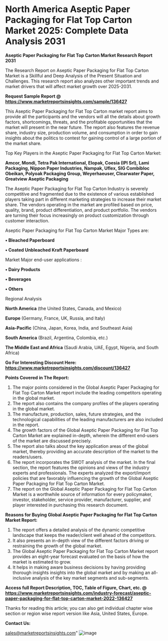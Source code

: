 # North America Aseptic Paper Packaging for Flat Top Carton Market 2025: Complete Data Analysis 2031

<strong>Aseptic Paper Packaging for Flat Top Carton Market Research Report 2031</strong>

The Research Report on Aseptic Paper Packaging for Flat Top Carton Market is a Skillful and Deep Analysis of the Present Situation and Challenges. This research report also analyzes other important trends and market drivers that will affect market growth over 2025-2031.

<strong>Request Sample Report @ <a href=https://www.marketreportsinsights.com/sample/136427>https://www.marketreportsinsights.com/sample/136427</a></strong>

This Aseptic Paper Packaging for Flat Top Carton market report aims to provide all the participants and the vendors will all the details about growth factors, shortcomings, threats, and the profitable opportunities that the market will present in the near future. The report also features the revenue share, industry size, production volume, and consumption in order to gain insights about the politics to contest for gaining control of a large portion of the market share.

Top Key Players in the Aseptic Paper Packaging for Flat Top Carton Market:

<strong>Amcor, Mondi, Tetra Pak International, Elopak, Coesia (IPI Srl), Lami Packaging, Nippon Paper Industries, Nampak, Uflex, SIG Combibloc Obeikan, Polyoak Packaging Group, Weyerhaeuser, Clearwater Paper, Greatview Aseptic Packaging</strong>

The Aseptic Paper Packaging for Flat Top Carton Industry is severely competitive and fragmented due to the existence of various established players taking part in different marketing strategies to increase their market share. The vendors operating in the market are profiled based on price, quality, brand, product differentiation, and product portfolio. The vendors are turning their focus increasingly on product customization through customer interaction.

Aseptic Paper Packaging for Flat Top Carton Market Major Types are:

<strong>• Bleached Paperboard

• Coated Unbleached Kraft Paperboard</strong>

Market Major end-user applications :

<strong>• Dairy Products

• Beverages

• Others</strong>

Regional Analysis

</u><strong><b>North America</b></strong> (the United States, Canada, and Mexico)

<strong><b>Europe </b></strong>(Germany, France, UK, Russia, and Italy)

<strong><b>Asia-Pacific</b></strong> (China, Japan, Korea, India, and Southeast Asia)

<strong><b>South America</b></strong> (Brazil, Argentina, Colombia, etc.)

<strong><b>The Middle East and Africa</b></strong> (Saudi Arabia, UAE, Egypt, Nigeria, and South Africa)

<strong>Go For Interesting Discount Here: <a href=https://www.marketreportsinsights.com/discount/136427>https://www.marketreportsinsights.com/discount/136427</a></strong>

<strong>Points Covered in The Report:</strong>
<ol>
  <li>The major points considered in the Global Aseptic Paper Packaging for Flat Top Carton Market report include the leading competitors operating in the global market.</li>
  <li>The report also contains the company profiles of the players operating in the global market.</li>
  <li>The manufacture, production, sales, future strategies, and the technological capabilities of the leading manufacturers are also included in the report.</li>
  <li>The growth factors of the Global Aseptic Paper Packaging for Flat Top Carton Market are explained in-depth, wherein the different end-users of the market are discussed precisely.</li>
  <li>The report also talks about the key application areas of the global market, thereby providing an accurate description of the market to the readers/users.</li>
  <li>The report incorporates the SWOT analysis of the market. In the final section, the report features the opinions and views of the industry experts and professionals. The experts analyzed the export/import policies that are favorably influencing the growth of the Global Aseptic Paper Packaging for Flat Top Carton Market.</li>
  <li>The report on the Global Aseptic Paper Packaging for Flat Top Carton Market is a worthwhile source of information for every policymaker, investor, stakeholder, service provider, manufacturer, supplier, and player interested in purchasing this research document.</li>
</ol>
<strong>Reasons for Buying Global Aseptic Paper Packaging for Flat Top Carton Market Report:</strong>

<ol>
  <li>The report offers a detailed analysis of the dynamic competitive landscape that keeps the reader/client well ahead of the competitors.</li>
  <li>It also presents an in-depth view of the different factors driving or restraining the growth of the global market.</li>
  <li>The Global Aseptic Paper Packaging for Flat Top Carton Market report provides an eight-year forecast evaluated on the basis of how the market is estimated to grow.</li>
  <li>It helps in making aware business decisions by having providing thorough insights insights into the global market and by making an all-inclusive analysis of the key market segments and sub-segments.</li>
</ol>
<strong>Access full Report Description, TOC, Table of Figure, Chart, etc. @ <a href=https://www.marketreportsinsights.com/industry-forecast/aseptic-paper-packaging-for-flat-top-carton-market-2022-136427>https://www.marketreportsinsights.com/industry-forecast/aseptic-paper-packaging-for-flat-top-carton-market-2022-136427</a></strong>


Thanks for reading this article; you can also get individual chapter wise section or region wise report version like Asia, United States, Europe.

<strong>Contact Us:</strong>

sales@marketreportsinsights.com"
![image](https://github.com/user-attachments/assets/6f53ad83-288d-4b5f-93df-0be7913a968a)
